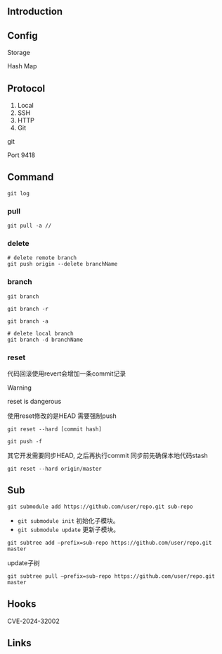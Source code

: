 ## Introduction




## Config



Storage

Hash Map



## Protocol



1. Local
2. SSH
3. HTTP
4. Git



git

Port 9418

## Command


```shell
git log
```

### pull

```shell
git pull -a //
```


### delete
```shell
# delete remote branch 
git push origin --delete branchName
```

### branch
```shell
git branch

git branch -r 

git branch -a

# delete local branch
git branch -d branchName
```


### reset

代码回滚使用revert会增加一条commit记录



> [!WARNING]
>
> reset is dangerous

使用reset修改的是HEAD 需要强制push

```shell
git reset --hard [commit hash]

git push -f
```

其它开发需要同步HEAD, 之后再执行commit 同步前先确保本地代码stash

```shell
git reset --hard origin/master
```



## Sub

```shell
git submodule add https://github.com/user/repo.git sub-repo
```
- `git submodule init` 初始化子模块。
- `git submodule update` 更新子模块。


```shell
git subtree add –prefix=sub-repo https://github.com/user/repo.git master
```
update子树
```shell
git subtree pull –prefix=sub-repo https://github.com/user/repo.git master
```

## Hooks


CVE-2024-32002

## Links

